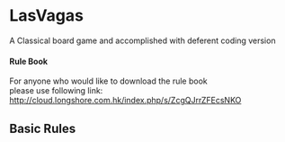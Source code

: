 # LasVagas
A Classical board game and accomplished with deferent coding version
#### Rule Book
For anyone who would like to download the rule book \
please use following link: \
http://cloud.longshore.com.hk/index.php/s/ZcgQJrrZFEcsNKO

## Basic Rules
